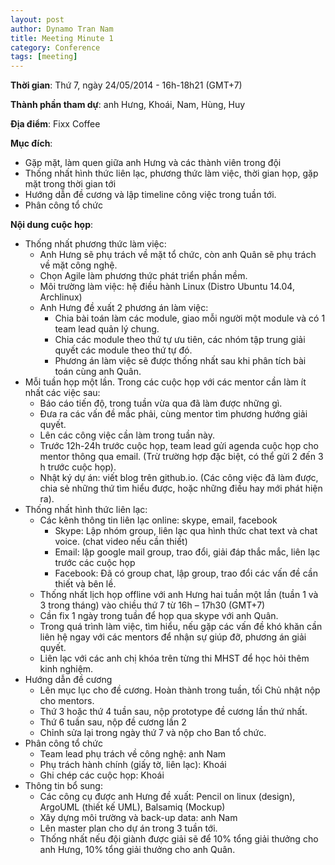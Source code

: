 ```yaml
---
layout: post
author: Dynamo Tran Nam
title: Meeting Minute 1
category: Conference
tags: [meeting]
---
```

**Thời gian**: Thứ 7, ngày 24/05/2014 - 16h-18h21 (GMT+7)

**Thành phần tham dự**: anh Hưng, Khoái, Nam, Hùng, Huy

**Địa điểm**: Fixx Coffee
<!-- more -->
**Mục đích**:
* Gặp mặt, làm quen giữa anh Hưng và các thành viên trong đội
* Thống nhất hình thức liên lạc, phương thức làm việc, thời gian họp, gặp mặt trong thời gian tới
* Hướng dẫn đề cương và lập timeline công việc trong tuần tới.
* Phân công tổ chức

**Nội dung cuộc họp**:
* Thống nhất phương thức làm việc:
  - Anh Hưng sẽ phụ trách về mặt tổ chức, còn anh Quân sẽ phụ trách về mặt công nghệ.
  - Chọn Agile làm phương thức phát triển phần mềm.
  - Môi trường làm việc: hệ điều hành Linux (Distro Ubuntu 14.04, Archlinux)
  - Anh Hưng đề xuất 2 phương án làm việc:
    + Chia bài toán làm các module, giao mỗi người một module và có 1 team lead quản lý chung.
    + Chia các module theo thứ tự ưu tiên, các nhóm tập trung giải quyết các module theo thứ tự đó.
    - Phương án làm việc sẽ được thống nhất sau khi phân tích bài toán cùng anh Quân.
* Mỗi tuần họp một lần. Trong các cuộc họp với các mentor cần làm ít nhất các việc sau:
  - Báo cáo tiến độ, trong tuần vừa qua đã làm được những gì.
  - Đưa ra các vấn đề mắc phải, cùng mentor tìm phương hướng giải quyết.
  - Lên các công việc cần làm trong tuần này.
  - Trước 12h-24h trước cuộc họp, team lead gửi agenda cuộc họp cho mentor thông qua email. (Trừ trường hợp đặc biệt, có thể gửi 2 đến 3 h trước cuộc họp).
  - Nhật ký dự án: viết blog trên github.io. (Các công việc đã làm được, chia sẻ những thứ tìm hiểu được, hoặc những điều hay mới phát hiện ra).
* Thống nhất hình thức liên lạc:
  - Các kênh thông tin liên lạc online: skype, email, facebook
    + Skype: Lập nhóm group, liên lạc qua hình thức chat text và chat voice. (chat video nếu cần thiết)
    + Email: lập google mail group, trao đổi, giải đáp thắc mắc, liên lạc trước các cuộc họp
    + Facebook: Đã có group chat, lập group, trao đổi các vấn đề cần thiết và bên lề.
  - Thống nhất lịch họp offline với anh Hưng hai tuần một lần (tuần 1 và 3 trong tháng) vào chiều thứ 7 từ 16h – 17h30 (GMT+7)
  - Cần fix 1 ngày trong tuần để họp qua skype với anh Quân.
  - Trong quá trình làm việc, tìm hiểu, nếu gặp các vấn đề khó khăn cần liên hệ ngay với các mentors để nhận sự giúp đỡ, phương án giải quyết.
  - Liên lạc với các anh chị khóa trên từng thi MHST để học hỏi thêm kinh nghiệm.
* Hướng dẫn đề cương
  - Lên mục lục cho đề cương. Hoàn thành trong tuần, tối Chủ nhật nộp cho mentors.
  - Thứ 3 hoặc thứ 4 tuần sau, nộp prototype đề cương lần thứ nhất.
  - Thứ 6 tuần sau, nộp đề cương lần 2
  - Chỉnh sửa lại trong ngày thứ 7 và nộp cho Ban tổ chức.
* Phân công tổ chức
  - Team lead phụ trách về công nghệ: anh Nam
  - Phụ trách hành chính (giấy tờ, liên lạc): Khoái
  - Ghi chép các cuộc họp: Khoái
* Thông tin bổ sung:
  - Các công cụ được anh Hưng đề xuất: Pencil on linux (design), ArgoUML (thiết kế UML), Balsamiq (Mockup)
  - Xây dựng môi trường và back-up data: anh Nam
  - Lên master plan cho dự án trong 3 tuần tới.
  - Thống nhất nếu đội giành được giải sẽ để 10% tổng giải thưởng cho anh Hưng, 10% tổng giải thưởng cho anh Quân.
